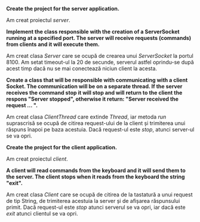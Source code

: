 **Create the project for the server application.**

Am creat proiectul _server_.

**Implement the class responsible with the creation of a ServerSocket running at a specified port. The server will receive requests (commands) from clients and it will execute them.**

Am creat clasa _Server_ care se ocupă de crearea unui _ServerSocket_ la portul 8100. Am setat timeout-ul la 20 de secunde, serverul astfel oprindu-se după acest timp dacă nu se mai conectează niciun client la acesta.

**Create a class that will be responsible with communicating with a client Socket. The communication will be on a separate thread. If the server receives the command stop it will stop and will return to the client the respons "Server stopped", otherwise it return: "Server received the request ... ".**

Am creat clasa _ClientThread_ care extinde _Thread_, iar metoda _run_ suprascrisă se ocupă de citirea request-ului de la client și trimiterea unui răspuns înapoi pe baza acestuia. Dacă request-ul este _stop_, atunci server-ul se va opri.

**Create the project for the client application.**

Am creat proiectul _client_.

**A client will read commands from the keyboard and it will send them to the server. The client stops when it reads from the keyboard the string "exit".**

Am creat clasa _Client_ care se ocupă de citirea de la tastatură a unui request de tip String, de trimiterea acestuia la server și de afișarea răspunsului primit. Dacă request-ul este _stop_ atunci serverul se va opri, iar dacă este _exit_ atunci clientul se va opri.
